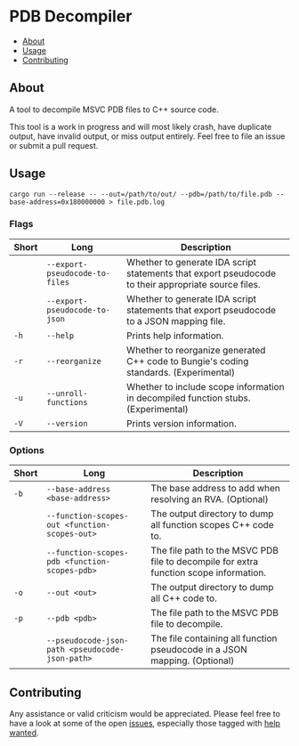 # PDB Decompiler

* [About](#about)
* [Usage](#usage)
* [Contributing](#contributing)

## About

A tool to decompile MSVC PDB files to C++ source code.

This tool is a work in progress and will most likely crash, have duplicate output, have invalid output, or miss output entirely. Feel free to file an issue or submit a pull request.

## Usage

```
cargo run --release -- --out=/path/to/out/ --pdb=/path/to/file.pdb --base-address=0x180000000 > file.pdb.log
```

### Flags

| Short | Long | Description |
|-|-|-|
| | `--export-pseudocode-to-files` | Whether to generate IDA script statements that export pseudocode to their appropriate source files. |
| | `--export-pseudocode-to-json` | Whether to generate IDA script statements that export pseudocode to a JSON mapping file. |
| `-h` | `--help` | Prints help information. |
| `-r` | `--reorganize` | Whether to reorganize generated C++ code to Bungie's coding standards. (Experimental) |
| `-u` | `--unroll-functions` | Whether to include scope information in decompiled function stubs. (Experimental) |
| `-V` | `--version` | Prints version information. |

### Options

| Short | Long | Description |
|-|-|-|
| `-b` | `--base-address <base-address>` | The base address to add when resolving an RVA. (Optional) |
| | `--function-scopes-out <function-scopes-out>` | The output directory to dump all function scopes C++ code to. |
| | `--function-scopes-pdb <function-scopes-pdb>` | The file path to the MSVC PDB file to decompile for extra function scope information. |
| `-o` | `--out <out>` | The output directory to dump all C++ code to. |
| `-p` | `--pdb <pdb>` | The file path to the MSVC PDB file to decompile. |
| | `--pseudocode-json-path <pseudocode-json-path>` | The file containing all function pseudocode in a JSON mapping. (Optional) |

## Contributing

Any assistance or valid criticism would be appreciated. Please feel free to have a look at some of the open [issues](https://github.com/camden-smallwood/pdb-decompiler/issues), especially those tagged with [help wanted](https://github.com/camden-smallwood/pdb-decompiler/issues?q=is%3Aissue+is%3Aopen+label%3A"help+wanted").
